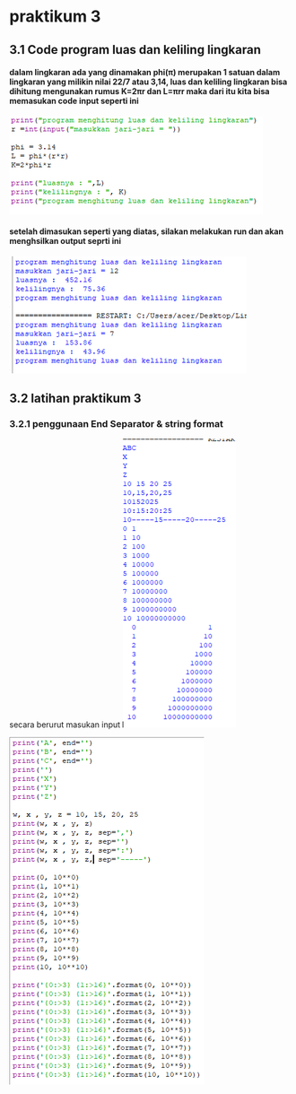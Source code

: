 # praktikum 3

## 3.1 Code program luas dan keliling lingkaran
#### dalam lingkaran ada yang dinamakan phi(π) merupakan 1 satuan dalam lingkaran yang milikin nilai 22/7 atau 3,14, luas dan keliling lingkaran bisa dihitung mengunakan rumus K=2πr dan L=πrr maka dari itu kita bisa memasukan code input seperti ini
![Gambar1](rumusK&L.png)
#### setelah dimasukan seperti yang diatas, silakan melakukan run dan akan menghsilkan output seprti ini
![Gambar2](hasil.rumus.png)

## 3.2 latihan praktikum 3
### 3.2.1 penggunaan End Separator & string format
secara berurut masukan input
![Gambar](E,S,SF.png)

![Gambar](output.E,S,SF.png)
